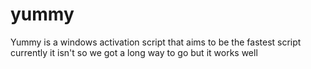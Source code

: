 # yummy
Yummy is a windows activation script that aims to be the fastest script currently it isn't so we got a long way to go but it works well
